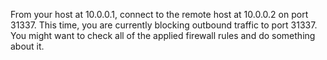 From your host at 10.0.0.1, connect to the remote host at 10.0.0.2 on port 31337.
This time, you are currently blocking outbound traffic to port 31337. You might want to check all of the applied firewall rules and do something about it.

